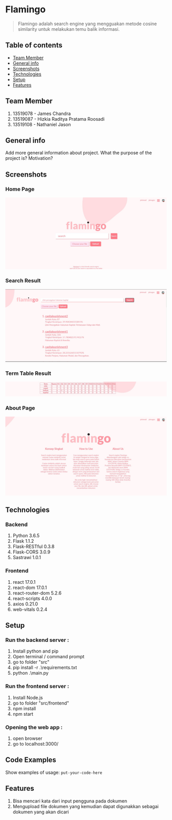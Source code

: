 # Flamingo
> Flamingo adalah search engine yang mengguakan metode cosine similarity untuk melakukan temu balik informasi. 

## Table of contents
* [Team Member](#team-member)
* [General info](#general-info)
* [Screenshots](#screenshots)
* [Technologies](#technologies)
* [Setup](#setup)
* [Features](#features)


## Team Member
1. 13519078 - James Chandra
2. 13519087 - Hizkia Raditya Pratama Roosadi
3. 13519108 - Nathaniel Jason

## General info
Add more general information about project. What the purpose of the project is? Motivation?

## Screenshots
### Home Page
![home](./src/img/home.jpg)

### Search Result
![search_result](./src/img/search_result.jpg)

### Term Table Result
![term_table](./src/img/term_table.jpg)

### About Page
![about](./src/img/about.jpg)

## Technologies
### Backend
1. Python 3.6.5
2. Flask 1.1.2
3. Flask-RESTful 0.3.8
4. Flask-CORS 3.0.9
5. Sastrawi 1.0.1

### Frontend
1. react 17.0.1
2. react-dom 17.0.1
3. react-router-dom 5.2.6
4. react-scripts 4.0.0
5. axios 0.21.0
6. web-vitals 0.2.4

## Setup

### Run the backend server :
1. Install python and pip
2. Open terminal / command prompt
2. go to folder "src"
3. pip install -r .\requirements.txt
4. python .\main.py

### Run the frontend server :
1. Install Node.js
2. go to folder "src/frontend"
3. npm install
4. npm start

### Opening the web app :
1. open browser
2. go to localhost:3000/


## Code Examples
Show examples of usage:
`put-your-code-here`

## Features
1. Bisa mencari kata dari input pengguna pada dokumen
2. Mengupload file dokumen yang kemudian dapat digunakkan sebagai dokumen yang akan dicari








